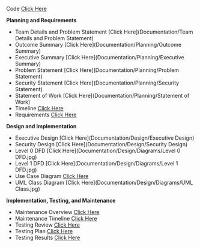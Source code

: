 Code [Click Here](Code/ZIP_Project1)


**Planning and Requirements**

- Team Details and Problem Statement [Click Here](Documentation/Team Details and Problem Statement)
- Outcome Summary [Click Here](Documentation/Planning/Outcome Summary)
- Executive Summary [Click Here](Documentation/Planning/Executive Summary)
- Problem Statement [Click Here](Documentation/Planning/Problem Statement)
- Security Statement [Click Here](Documentation/Planning/Security Statement)
- Statement of Work [Click Here](Documentation/Planning/Statement of Work)
- Timeline [Click Here](Documentation/Planning/Timeline.png)
- Requirements [Click Here](Documentation/Requirements)


**Design and Implementation**

- Executive Design [Click Here](Documentation/Design/Executive Design)
- Security Design [Click Here](Documentation/Design/Security Design)
- Level 0 DFD [Click Here](Documentation/Design/Diagrams/Level 0 DFD.jpg)
- Level 1 DFD [Click Here](Documentation/Design/Diagrams/Level 1 DFD.jpg)
- Use Case Diagram [Click Here](Documentation/Design/Diagrams/UML_UseCase.jpg)
- UML Class Diagram [Click Here](Documentation/Design/Diagrams/UML Class.jpg)


**Implementation, Testing, and Maintenance**

- Maintenance Overview [Click Here](Maintenance/MaintenanceOverview)
- Maintenance Timeline [Click Here](Maintenance/MaintenanceTimeline)
- Testing Review [Click Here](Testing/Code&SecurityTestingOverview)
- Testing Plan [Click Here](Testing/Code&SecurityTestingPlan)
- Testing Results [Click Here](Testing/Code&SecurityTestingResults)

